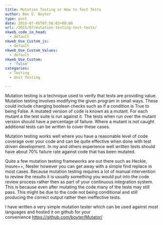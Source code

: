 ```yaml
---
title: Mutation Testing or How to Test Tests
author: Ben E. Boyter
type: post
date: 2015-07-05T07:56:03+00:00
url: /2015/07/mutation-testing-test-tests/
nkweb_code_in_head:
  - default
nkweb_Use_Custom_js:
  - default
nkweb_Use_Custom_Values:
  - default
nkweb_Use_Custom:
  - 'false'
categories:
  - Testing
  - Unit Testing

---
```

Mutation testing is a technique used to verify that tests are providing value. Mutation testing involves modifying the given program in small ways. These could include changing boolean checks such as if a condition is True to being False. A mutated version of code is known as a mutant. For each mutant a the test suite is run against it. The tests when run over the mutant version should have a percentage of failure. Where a mutant is not caught additional tests can be written to cover these cases.

Mutation testing works well where you have a reasonable level of code coverage over your code and can be quite effective when done with test driven development. In my and others experience well written tests should have about 70% failure rate against code that has been mutated.

Quite a few mutation testing frameworks are out there such as Heckle, Insure++, Nester however you can get away with a simple find replace in most cases. Because mutation testing requires a lot of manual intervention to review the results it is usually something you would put into the code review process rather then as part of your continuous integration system. This is because even after mutating the code many of the tests may still pass. This might be due to the code not being conditional and still producing the correct output rather then ineffective tests.

I have written a very simple mutation tester which can be used against most languages and hosted it on github for your convenience <https://github.com/boyter/Mutator/>